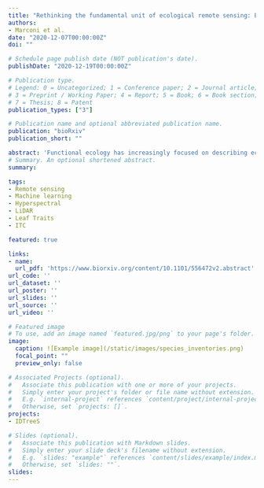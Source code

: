 ```yaml
---
title: "Rethinking the fundamental unit of ecological remote sensing: Estimating individual level plant traits at scale"
authors:
- Marconi et al.
date: "2020-12-07T00:00:00Z"
doi: ""

# Schedule page publish date (NOT publication's date).
publishDate: "2020-12-19T00:00:00Z"

# Publication type.
# Legend: 0 = Uncategorized; 1 = Conference paper; 2 = Journal article;
# 3 = Preprint / Working Paper; 4 = Report; 5 = Book; 6 = Book section;
# 7 = Thesis; 8 = Patent
publication_types: ["3"]

# Publication name and optional abbreviated publication name.
publication: "bioRxiv"
publication_short: ""

abstract: 'Functional ecology has increasingly focused on describing ecological communities based on their traits (measurable features of individuals that affect their fitness and performance). Analyzing trait distributions within and among forests could significantly improve understanding of community composition and ecosystem function. Historically, data on trait distributions in ecosystems are generated by (1) collecting a few leaves from a small number of trees, which suffers from limited sampling but produces information at the fundamental ecological unit - the individual; or (2) using remote sensing images to infer traits, which produces information continuously across large regions, but as plots (containing dozens of trees of different species) or pixels, not individuals. Remote sensing based approaches that identify individual trees and estimate their traits would provide the benefits of both approaches, with continuous large scale data linked to biological individuals. We used data from the National Ecological Observatory Network (NEON) to develop a method to scale up functional traits measured on 160 trees to the millions of trees in the full spatial extent of NEON sites. There are three stages in the pipeline: 1) image segmentation methods to identify individual trees and estimate their crown geometry; 2). models to infer Leaf Mass Area (LMA), nitrogen, carbon, and phosphorus content based on hyperspectral signatures using an ensemble of Partial Least Squares Generalized Linear regressions (pls-GLR); and 3) making predictions from these models for segmented crowns scale for the full remote sensing footprint at two NEON sites.'
# Summary. An optional shortened abstract.
summary:

tags:
- Remote sensing
- Machine learning
- Hyperspectral
- LiDAR
- Leaf Traits
- ITC

featured: true

links:
- name:
  url_pdf: 'https://www.biorxiv.org/content/10.1101/556472v2.abstract'
url_code: ''
url_dataset: ''
url_poster: ''
url_slides: ''
url_source: ''
url_video: ''

# Featured image
# To use, add an image named `featured.jpg/png` to your page's folder.
image:
  caption: ![Example image](/static/images/species_inventories.png)
  focal_point: ""
  preview_only: false

# Associated Projects (optional).
#   Associate this publication with one or more of your projects.
#   Simply enter your project's folder or file name without extension.
#   E.g. `internal-project` references `content/project/internal-project/index.md`.
#   Otherwise, set `projects: []`.
projects:
- IDTreeS

# Slides (optional).
#   Associate this publication with Markdown slides.
#   Simply enter your slide deck's filename without extension.
#   E.g. `slides: "example"` references `content/slides/example/index.md`.
#   Otherwise, set `slides: ""`.
slides:
---
```

